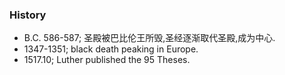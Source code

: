 
### History
* B.C. 586-587; 圣殿被巴比伦王所毁,圣经逐渐取代圣殿,成为中心.
* 1347-1351; black death peaking in Europe.
* 1517.10; Luther published the 95 Theses.

